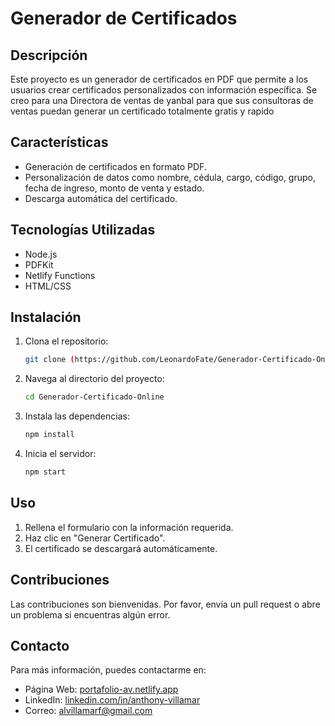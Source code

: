 # Generador de Certificados

## Descripción
Este proyecto es un generador de certificados en PDF que permite a los usuarios crear certificados personalizados con información específica.
Se creo para una Directora de ventas de yanbal para que sus consultoras de ventas puedan generar un certificado totalmente gratis y rapido

## Características
- Generación de certificados en formato PDF.
- Personalización de datos como nombre, cédula, cargo, código, grupo, fecha de ingreso, monto de venta y estado.
- Descarga automática del certificado.

## Tecnologías Utilizadas
- Node.js
- PDFKit
- Netlify Functions
- HTML/CSS

## Instalación
1. Clona el repositorio:
   ```bash
   git clone (https://github.com/LeonardoFate/Generador-Certificado-Online)

2. Navega al directorio del proyecto:
   ```bash
   cd Generador-Certificado-Online
3. Instala las dependencias:
   ```bash
   npm install
4. Inicia el servidor:
   ```bash
   npm start

## Uso
1. Rellena el formulario con la información requerida.
2. Haz clic en "Generar Certificado".
3. El certificado se descargará automáticamente.

## Contribuciones
Las contribuciones son bienvenidas. Por favor, envía un pull request o abre un problema si encuentras algún error.

## Contacto
Para más información, puedes contactarme en:
- Página Web: [portafolio-av.netlify.app](https://portafolio-av.netlify.app)  
- LinkedIn: [linkedin.com/in/anthony-villamar](https://linkedin.com/in/anthony-villamar/)  
- Correo: [alvillamarf@gmail.com](mailto:alvillamarf@gmail.com)
